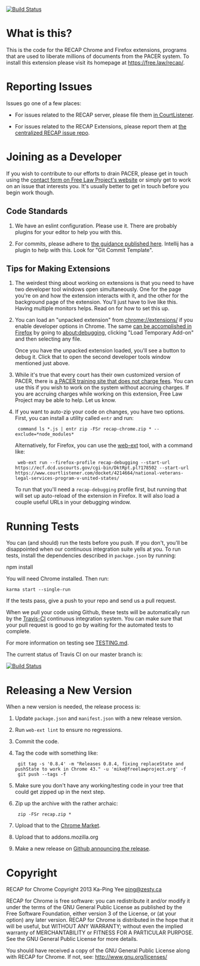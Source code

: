 [![Build Status](https://travis-ci.org/freelawproject/recap-chrome.svg?branch=master)][12] 


What is this?
=============
This is the code for the RECAP Chrome and Firefox extensions, programs that are
used to liberate millions of documents from the PACER system. To install this extension
please visit its homepage at https://free.law/recap/.


Reporting Issues
================
Issues go one of a few places:

 - For issues related to the RECAP server, please file them [in 
 CourtListener][cl].
 
 - For issues related to the RECAP Extensions, please report them at [the
  centralized RECAP issue repo][recap-issues]. 


Joining as a Developer
======================
If you wish to contribute to our efforts to drain PACER, please get in touch using the [contact form on Free Law Project's website][contact] or simply get to work on an issue that interests you. It's usually better to get in touch before you begin work though.


Code Standards
--------------
1. We have an eslint configuration. Please use it. There are probably plugins for your editor to help you with this. 

1. For commits, please adhere to [the guidance published here][commits]. Intellij has a plugin to help with this. Look for "Git Commit Template".

Tips for Making Extensions
--------------------------
1. The weirdest thing about working on extensions is that you need to have two developer tool windows open simultaneously. One for the page you're on and how the extension interacts with it, and the other for the background page of the extension. You'll just have to live like this. Having multiple monitors helps. Read on for how to set this up.

1. You can load an "unpacked extension" from [chrome://extensions/][c] if you enable developer options in Chrome. The same [can be accomplished in Firefox][tempff] by going to [about:debugging][abtdbg], clicking "Load Temporary Add-on" and then selecting any file.

    Once you have the unpacked extension loaded, you'll see a button to debug it. Click that to open the second developer tools window mentioned just above. 

1. While it's true that every court has their own customized version of PACER, there is [a PACER training site that does not charge fees][trainwreck]. You can use this if you wish to work on the system without accruing charges. If you are accruing charges while working on this extension, Free Law Project may be able to help. Let us know.

1. If you want to auto-zip your code on changes, you have two options. First, you can install a utility called `entr` and run:

        command ls *.js | entr zip -FSr recap-chrome.zip * --exclude=*node_modules*
    
    Alternatively, for Firefox, you can use the [web-ext][we] tool, with a command like:
     
        web-ext run --firefox-profile recap-debugging --start-url https://ecf.dcd.uscourts.gov/cgi-bin/DktRpt.pl?178502 --start-url https://www.courtlistener.com/docket/4214664/national-veterans-legal-services-program-v-united-states/
    
    To run that you'll need a `recap-debugging` profile first, but running that will set up auto-reload of the extension in Firefox. It will also load a couple useful URLs in your debugging window.
    
    

Running Tests
=============
You can (and should) run the tests before you push. If you don't, you'll be disappointed when our continuous integration suite yells at you. To run tests, install the dependencies described in `package.json` by running:

   npm install
   
You will need Chrome installed. Then run:

    karma start --single-run

If the tests pass, give a push to your repo and send us a pull request.

When we pull your code using Github, these tests will be automatically run by
the [Travis-CI][tci] continuous integration system. You can make sure that your
pull request is good to go by waiting for the automated tests to complete.

For more information on testing see [TESTING.md][testingmd].

The current status of Travis CI on our master branch is:

[![Build Status](https://travis-ci.org/freelawproject/recap-chrome.svg?branch=master)][12]


Releasing a New Version
=======================
When a new version is needed, the release process is:

1. Update `package.json` and `manifest.json` with a new release version.
1. Run `web-ext lint` to ensure no regressions.
1. Commit the code.
1. Tag the code with something like:

        git tag -s '0.8.4' -m "Releases 0.8.4, fixing replaceState and pushState to work in Chrome 43." -u 'mike@freelawproject.org' -f
        git push --tags -f

1. Make sure you don't have any working/testing code in your tree that could get zipped up in the next step.
1. Zip up the archive with the rather archaic:

        zip -FSr recap.zip *

1. Upload that to the [Chrome Market][market].
1. Upload that to addons.mozilla.org
1. Make a new release on [Github announcing the release][ghtags].


Copyright
=========

RECAP for Chrome
Copyright 2013 Ka-Ping Yee <ping@zesty.ca>

RECAP for Chrome is free software: you can redistribute it and/or modify it
under the terms of the GNU General Public License as published by the Free
Software Foundation, either version 3 of the License, or (at your option)
any later version.  RECAP for Chrome is distributed in the hope that it will
be useful, but WITHOUT ANY WARRANTY; without even the implied warranty of
MERCHANTABILITY or FITNESS FOR A PARTICULAR PURPOSE.  See the GNU General
Public License for more details.

You should have received a copy of the GNU General Public License along with
RECAP for Chrome.  If not, see: http://www.gnu.org/licenses/


[1]: https://chrome.google.com/webstore/detail/recap/oiillickanjlaeghobeeknbddaonmjnc
[contact]: http://free.law/contact/
[12]: https://travis-ci.org/freelawproject/recap-chrome
[tci]: https://travis-ci.org/
[trainwreck]: https://dcecf.psc.uscourts.gov/cgi-bin/login.pl
[testingmd]: https://github.com/freelawproject/recap-chrome/blob/master/TESTING.md
[market]: https://chrome.google.com/webstore/developer/edit/oiillickanjlaeghobeeknbddaonmjnc?authuser=3#
[ghtags]: https://github.com/freelawproject/recap-chrome/releases/new
[csv-json]: https://court-version-scraper.herokuapp.com/courts.json
[csv-html]: https://court-version-scraper.herokuapp.com/
[ad]: https://github.com/audiodude
[c]: chrome://extensions/
[we]: https://github.com/mozilla/web-ext/
[abtdbg]: about:debugging
[tempff]: https://developer.mozilla.org/en-US/Add-ons/WebExtensions/Temporary_Installation_in_Firefox
[cl]: https://github.com/freelawproject/courtlistener/issues/new
[recap-issues]: https://github.com/freelawproject/recap/issues
[commits]: https://github.com/angular/angular.js/blob/master/DEVELOPERS.md#-git-commit-guidelines
